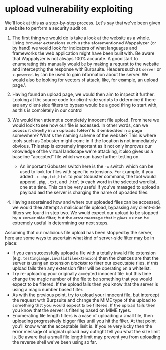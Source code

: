 # upload vulnerability exploiting

We'll look at this as a step-by-step process. Let's say that we've been given a website to perform a security audit on.

1. The first thing we would do is take a look at the website as a whole. Using browser extensions such as the aforementioned Wappalyzer (or by hand) we would look for indicators of what languages and frameworks the web application might have been built with. Be aware that Wappalyzer is not always 100% accurate. A good start to enumerating this manually would be by making a request to the website and intercepting the response with Burpsuite. Headers such as `server` or `x-powered-by` can be used to gain information about the server. We would also be looking for vectors of attack, like, for example, an upload page.\

2. Having found an upload page, we would then aim to inspect it further. Looking at the source code for client-side scripts to determine if there are any client-side filters to bypass would be a good thing to start with, as this is completely in our control.
3. We would then attempt a completely innocent file upload. From here we would look to see how our file is accessed. In other words, can we access it directly in an uploads folder? Is it embedded in a page somewhere? What's the naming scheme of the website? This is where tools such as Gobuster might come in if the location is not immediately obvious. This step is extremely important as it not only improves our knowledge of the virtual landscape we're attacking, it also gives us a baseline "accepted" file which we can base further testing on.
   * An important Gobuster switch here is the `-x` switch, which can be used to look for files with specific extensions. For example, if you added `-x php,txt,html` to your Gobuster command, the tool would append `.php`, `.txt`, and `.html` to each word in the selected wordlist, one at a time. This can be very useful if you've managed to upload a payload and the server is changing the name of uploaded files.
4. Having ascertained how and where our uploaded files can be accessed, we would then attempt a malicious file upload, bypassing any client-side filters we found in step two. We would expect our upload to be stopped by a server side filter, but the error message that it gives us can be extremely useful in determining our next steps.

Assuming that our malicious file upload has been stopped by the server, here are some ways to ascertain what kind of server-side filter may be in place:

* If you can successfully upload a file with a totally invalid file extension (e.g. `testingimage.invalidfileextension`) then the chances are that the server is using an extension _blacklist_ to filter out executable files. If this upload fails then any extension filter will be operating on a whitelist.
* Try re-uploading your originally accepted innocent file, but this time change the magic number of the file to be something that you would expect to be filtered. If the upload fails then you know that the server is using a magic number based filter.
* As with the previous point, try to upload your innocent file, but intercept the request with Burpsuite and change the MIME type of the upload to something that you would expect to be filtered. If the upload fails then you know that the server is filtering based on MIME types.
* Enumerating file length filters is a case of uploading a small file, then uploading progressively bigger files until you hit the filter. At that point you'll know what the acceptable limit is. If you're very lucky then the error message of original upload may outright tell you what the size limit is. Be aware that a small file length limit may prevent you from uploading the reverse shell we've been using so far.
